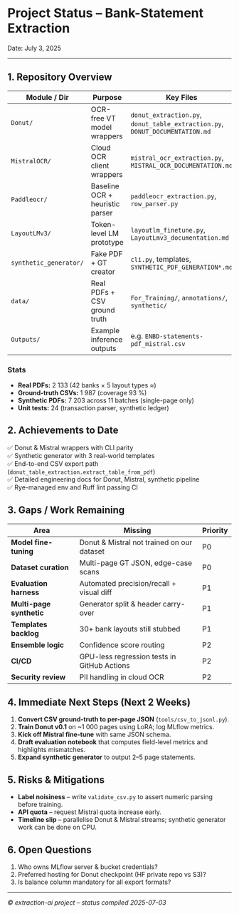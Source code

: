 # Project Status – Bank-Statement Extraction

Date: July 3, 2025

---

## 1. Repository Overview
| Module / Dir | Purpose | Key Files |
|--------------|---------|-----------|
| `Donut/` | OCR-free VT model wrappers | `donut_extraction.py`, `donut_table_extraction.py`, `DONUT_DOCUMENTATION.md` |
| `MistralOCR/` | Cloud OCR client wrappers | `mistral_ocr_extraction.py`, `MISTRAL_OCR_DOCUMENTATION.md` |
| `Paddleocr/` | Baseline OCR + heuristic parser | `paddleocr_extraction.py`, `row_parser.py` |
| `LayoutLMv3/` | Token-level LM prototype | `layoutlm_finetune.py`, `LayoutLmv3_documentation.md` |
| `synthetic_generator/` | Fake PDF + GT creator | `cli.py`, templates, `SYNTHETIC_PDF_GENERATION*.md` |
| `data/` | Real PDFs + CSV ground truth | `For_Training/`, `annotations/`, `synthetic/` |
| `Outputs/` | Example inference outputs | e.g. `ENBD-statements-pdf_mistral.csv` |

### Stats
* **Real PDFs:** 2 133 (42 banks × 5 layout types ≈)
* **Ground-truth CSVs:** 1 987 (coverage 93 %)
* **Synthetic PDFs:** 7 203 across 11 batches (single-page only)
* **Unit tests:** 24 (transaction parser, synthetic ledger)

## 2. Achievements to Date
✅ Donut & Mistral wrappers with CLI parity  
✅ Synthetic generator with 3 real-world templates  
✅ End-to-end CSV export path (`donut_table_extraction.extract_table_from_pdf`)  
✅ Detailed engineering docs for Donut, Mistral, synthetic pipeline  
✅ Rye-managed env and Ruff lint passing CI  

## 3. Gaps / Work Remaining
| Area | Missing | Priority |
|------|---------|----------|
| **Model fine-tuning** | Donut & Mistral not trained on our dataset | P0 |
| **Dataset curation** | Multi-page GT JSON, edge-case scans | P0 |
| **Evaluation harness** | Automated precision/recall + visual diff | P1 |
| **Multi-page synthetic** | Generator split & header carry-over | P1 |
| **Templates backlog** | 30+ bank layouts still stubbed | P1 |
| **Ensemble logic** | Confidence score routing | P2 |
| **CI/CD** | GPU-less regression tests in GitHub Actions | P2 |
| **Security review** | PII handling in cloud OCR | P2 |

## 4. Immediate Next Steps (Next 2 Weeks)
1. **Convert CSV ground-truth to per-page JSON** (`tools/csv_to_jsonl.py`).
2. **Train Donut v0.1** on ~1 000 pages using LoRA; log MLflow metrics.
3. **Kick off Mistral fine-tune** with same JSON schema.
4. **Draft evaluation notebook** that computes field-level metrics and highlights mismatches.
5. **Expand synthetic generator** to output 2–5 page statements.

## 5. Risks & Mitigations
* **Label noisiness** – write `validate_csv.py` to assert numeric parsing before training.
* **API quota** – request Mistral quota increase early.
* **Timeline slip** – parallelise Donut & Mistral streams; synthetic generator work can be done on CPU.

## 6. Open Questions
1. Who owns MLflow server & bucket credentials?  
2. Preferred hosting for Donut checkpoint (HF private repo vs S3)?  
3. Is balance column mandatory for all export formats?

---
_© extraction-ai project – status compiled 2025-07-03_ 